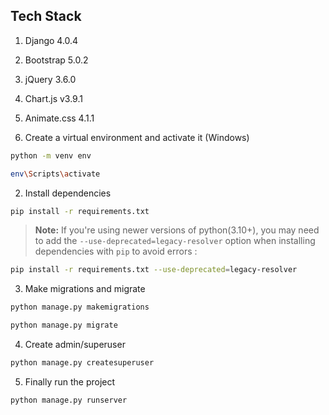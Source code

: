 ## Tech Stack

1. Django 4.0.4
2. Bootstrap 5.0.2
3. jQuery 3.6.0
4. Chart.js v3.9.1
5. Animate.css 4.1.1

6. Create a virtual environment and activate it (Windows)

```bash
python -m venv env
```

```bash
env\Scripts\activate
```

2. Install dependencies

```bash
pip install -r requirements.txt
```

> **Note:** If you're using newer versions of python(3.10+), you may need to add the `--use-deprecated=legacy-resolver` option when installing dependencies with `pip` to avoid errors :

```bash
pip install -r requirements.txt --use-deprecated=legacy-resolver
```

3. Make migrations and migrate

```bash
python manage.py makemigrations
```

```bash
python manage.py migrate
```

4. Create admin/superuser

```bash
python manage.py createsuperuser
```

5. Finally run the project

```bash
python manage.py runserver
```
